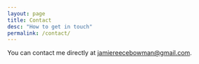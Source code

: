 ```yaml
---
layout: page
title: Contact
desc: "How to get in touch"
permalink: /contact/
---
```


You can contact me directly at [jamiereecebowman@gmail.com](mailto:jamiereecebowman@gmail.com).